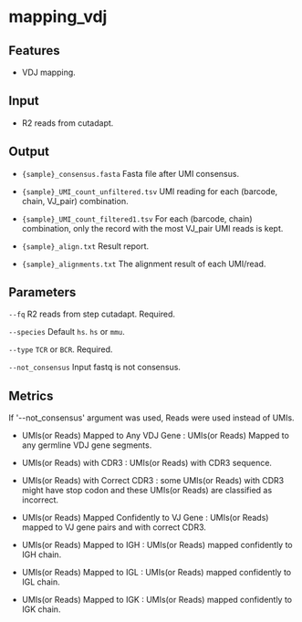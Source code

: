 # mapping_vdj

## Features
- VDJ mapping.

## Input
- R2 reads from cutadapt.

## Output
- `{sample}_consensus.fasta` Fasta file after UMI consensus.

- `{sample}_UMI_count_unfiltered.tsv` UMI reading for each (barcode, chain, VJ_pair) combination.

- `{sample}_UMI_count_filtered1.tsv` For each (barcode, chain) combination, only the record with the most VJ_pair UMI reads is kept.

- `{sample}_align.txt` Result report.

- `{sample}_alignments.txt` The alignment result of each UMI/read.

## Parameters

`--fq` R2 reads from step cutadapt. Required.

`--species` Default `hs`. `hs` or `mmu`.

`--type` `TCR` or `BCR`. Required.

`--not_consensus` Input fastq is not consensus.

## Metrics
If '--not_consensus' argument was used, Reads were used instead of UMIs.

- UMIs(or Reads) Mapped to Any VDJ Gene : UMIs(or Reads) Mapped to any germline VDJ gene segments.

- UMIs(or Reads) with CDR3 : UMIs(or Reads) with CDR3 sequence.

- UMIs(or Reads) with Correct CDR3 : some UMIs(or Reads) with CDR3 might have stop codon and these UMIs(or Reads) are classified as incorrect.

- UMIs(or Reads) Mapped Confidently to VJ Gene : UMIs(or Reads) mapped to VJ gene pairs and with correct CDR3.

- UMIs(or Reads) Mapped to IGH : UMIs(or Reads) mapped confidently to IGH chain.

- UMIs(or Reads) Mapped to IGL : UMIs(or Reads) mapped confidently to IGL chain.

- UMIs(or Reads) Mapped to IGK : UMIs(or Reads) mapped confidently to IGK chain.